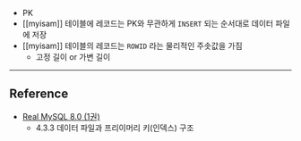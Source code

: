 - PK
- [[myisam]] 테이블에 레코드는 PK와 무관하게 `INSERT` 되는 순서대로 데이터 파일에 저장
- [[myisam]] 테이블의 레코드는 `ROWID` 라는 물리적인 주솟값을 가짐
	- 고정 길이 or 가변 길이

--- 
## Reference
- [Real MySQL 8.0 (1권)](https://product.kyobobook.co.kr/detail/S000001766482)
	- 4.3.3 데이터 파일과 프리이머리 키(인덱스) 구조